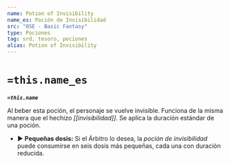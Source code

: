 ```yaml
---
name: Potion of Invisibility
name_es: Poción de Invisibilidad
src: "OSE - Basic Fantasy"
type: Pociones
tag: srd, tesoro, pociones
alias: Potion of Invisibility
---
```

# `=this.name_es` 

**_`=this.name`_**

Al beber esta poción, el personaje se vuelve invisible. Funciona de la misma manera que el hechizo _[[invisibilidad]]_. Se aplica la duración estándar de una poción. 
- ▶ **Pequeñas dosis:** Si el Árbitro lo desea, la _poción de invisibilidad_ puede consumirse en seis dosis más pequeñas, cada una con duración reducida.

